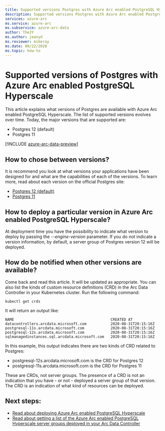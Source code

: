 ```yaml
--- 
title: Supported versions Postgres with Azure Arc enabled PostgreSQL Hyperscale
description: Supported versions Postgres with Azure Arc enabled PostgreSQL Hyperscale
services: azure-arc
ms.service: azure-arc
ms.subservice: azure-arc-data
author: TheJY
ms.author: jeanyd
ms.reviewer: mikeray
ms.date: 09/22/2020
ms.topic: how-to
---
```


# Supported versions of Postgres with Azure Arc enabled PostgreSQL Hyperscale

This article explains what versions of Postgres are available with Azure Arc enabled PostgreSQL Hyperscale.
The list of supported versions evolves over time. Today, the major versions that are supported are:
- Postgres 12 (default)
- Postgres 11

[!INCLUDE [azure-arc-data-preview](../../../includes/azure-arc-data-preview.md)]

## How to chose between versions?
It is recommend you look at what versions your applications have been designed for and what are the capabilities of each of the versions. 
To learn more, read about each version on the official Postgres site:
- [Postgres 12 (default)](https://www.postgresql.org/docs/12/index.html)
- [Postgres 11](https://www.postgresql.org/docs/11/index.html)

## How to deploy a particular version in Azure Arc enabled PostgreSQL Hyperscale?
At deployment time you have the possibility to indicate what version to deploy by passing the _--engine-version_ parameter. 
If you do not indicate a version information, by default, a server group of Postgres version 12 will be deployed.

## How do be notified when other versions are available?
Come back and read this article. It will be updated as appropriate. You can also list the kinds of custom resource definitions (CRD) in the Arc Data Controller in your Kubernetes cluster.
Run the following command:
```console
kubectl get crds
```

It will return an output like:
```console
NAME                                            CREATED AT
datacontrollers.arcdata.microsoft.com           2020-08-31T20:15:16Z
postgresql-11s.arcdata.microsoft.com            2020-08-31T20:15:16Z
postgresql-12s.arcdata.microsoft.com            2020-08-31T20:15:16Z
sqlmanagedinstances.sql.arcdata.microsoft.com   2020-08-31T20:15:16Z
```

In this example, this output indicates there are two kinds of CRD related to Postgres:
- postgresql-12s.arcdata.microsoft.com is the CRD for Postgres 12
- postgresql-11s.arcdata.microsoft.com is the CRD for Postgres 11

These are CRDs, not server groups. The presence of a CRD is not an indication that you have - or not - deployed a server group of that version.
The CRD is an indication of what kind of resources can be deployed.

## Next steps:
- [Read about deploying Azure Arc enabled PostgreSQL Hyperscale](create-postgresql-hyperscale-server-group.md)
- [Read about getting a list of the Azure Arc enabled PostgreSQL Hyperscale server groups deployed in your Arc Data Controller](list-server-groups-postgres-hyperscale.md)
